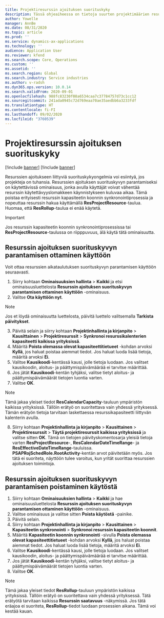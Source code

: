 ```yaml
---
title: Projektiresurssin ajoituksen suorituskyky
description: Tässä ohjeaiheessa on tietoja suurten projektimäärien resurssien ajoituksen suorituskyvyn parantamisesta.
author: Yowelle
manager: AnnBe
ms.date: 08/31/2020
ms.topic: article
ms.prod: ''
ms.service: dynamics-ax-applications
ms.technology: ''
audience: Application User
ms.reviewer: kfend
ms.search.scope: Core, Operations
ms.custom: ''
ms.assetid: ''
ms.search.region: Global
ms.search.industry: Service industries
ms.author: v-radsh
ms.dyn365.ops.version: 10.0.14
ms.search.validFrom: 2020-09-01
ms.openlocfilehash: 988fc83230f08a6534caa7c37784757d73c1cc12
ms.sourcegitcommit: 241ada0945c72d769eaa70ae35aedbb6a3233fdf
ms.translationtype: HT
ms.contentlocale: fi-FI
ms.lasthandoff: 09/02/2020
ms.locfileid: "3760539"
---
```

# <a name="project-resource-scheduling-performance"></a>Projektiresurssin ajoituksen suorituskyky

[!include [banner](../includes/banner.md)]
[!include [banner](../includes/preview-banner.md)]


Resurssien ajoitukseen liittyviä suorituskykyongelmia voi esiintyä, jos projekteja on tuhansia. Resurssien ajoituksen suorituskyvyn parantamiseksi on käytettävissä ominaisuus, jonka avulla käyttäjät voivat vähentää resurssin käytettävyyslomakkeen käynnistykseen kuluvaa aikaa. Tämä poistaa erityisesti resurssin kapasiteetin koonnin synkronointiprosessia ja nopeuttaa resurssin hakua käyttämällä **ResProjectResource**-taulua. Huomaa, että **ResRollup**-taulua ei enää käytetä.

> [!IMPORTANT]
> Jos resurssin kapasiteetin koonnin synkronointiprosessissa tai **ResProjectResource**-taulussa on riipppuvuus, älä käytä tätä ominaisuutta.

## <a name="enable-resource-scheduling-performance-enhancement"></a>Resurssin ajoituksen suorituskyvyn parantamisen ottaminen käyttöön
Voit ottaa resurssien aikataulutuksen suorituskyvyn parantamisen käyttöön seuraavasti.

1. Siirry kohtaan **Ominaisuuksien hallinta** > **Kaikki** ja etsi ominaisuusluettelosta **Resurssin ajoituksen suorituskyvyn parantamisen ottaminen käyttöön** -ominaisuus.
2. Valitse **Ota käyttöön nyt**.

> [!NOTE]
> Jos et löydä ominaisuutta luettelosta, päivitä luettelo valitsemalla **Tarkista päivitykset**.

3. Päivitä selain ja siirry kohtaan **Projektinhallinta ja kirjanpito** > **Kausittainen** > **Projektiresurssit** > **Synkronoi resurssikalenterien kapasiteetti kaikissa yrityksissä**.
4. Määritä **Poista olemassa olevat kapasiteettitietueet** -kohdan arvoksi **Kyllä**, jos haluat poistaa aiemmat tiedot. Jos haluat luoda lisää tietoja, määritä arvoksi **Ei**.
5. Valitse **Kausikoodi**-kentässä kausi, jolle tietoja luodaan. Jos valitset kausikoodin, aloitus- ja päättymispäivämäärää ei tarvitse määrittää.
6. Jos jätät **Kausikoodi**-kentän tyhjäksi, valitse tietyt aloitus- ja päättymispäivämäärät tietojen luontia varten.
7. Valitse **OK**.

 > [!NOTE]
 > Tämä jakaa yleiset tiedot **ResCalendarCapacity**-tauluun ympäristön kaikissa yrityksissä. Tällöin erätyö on suoritettava vain yhdessä yrityksessä. Tämän erätyön tietoja tarvitaan laskettaessa resurssikapasiteetti liittyvän kalenterin avulla.

8. Siirry kohtaan **Projektinhallinta ja kirjanpito** > **Kausittainen** > **Projektiresurssit** > **Täytä projektiresurssit kaikissa yrityksissä** ja valitse sitten **OK**. Tämä on tietojen päivityskomentosarja yleisiä tietoja varten **ResProjectResource**-, **ResCalendarDateTimeRange**- ja **ResEffectiveDateTimeRange**-tauluissa. **PSAPRojSchedRole.RootActivity**-kentän arvot päivitetään myös. Jos tätä ei suoriteta, näyttöön tulee varoitus, kun yrität suorittaa resurssien ajoituksen toimintoja.
 
## <a name="turn-off-resource-scheduling-performance-enhancement"></a>Resurssin ajoituksen suorituskyvyn parantamisen poistaminen käytöstä

1. Siirry kohtaan **Ominaisuuksien hallinta** > **Kaikki** ja hae ominaisuusluettelosta **Resurssin ajoituksen suorituskyvyn parantamisen ottaminen käyttöön** -ominaisuus.
2. Valitse ominaisuus ja valitse sitten **Poista käytöstä** -painike.
3. Päivitä selain.
4. Siirry kohtaan **Projektinhallinta ja kirjanpito** > **Kausittainen** > **Kapasiteetin synkronointi** > **Synkronoi resurssin kapasiteetin koonnit**.
5. Määritä **Kapasiteetin koonnin synkronointi** -sivulla **Poista olemassa olevat kapasiteettitietueet** -kohdan arvoksi **Kyllä**, jos haluat poistaa aiemmat tiedot. Jos haluat luoda lisää tietoja, määritä arvoksi **Ei**.
6. Valitse **Kausikoodi**-kentässä kausi, jolle tietoja luodaan. Jos valitset kausikoodin, aloitus- ja päättymispäivämäärää ei tarvitse määrittää.
7. Jos jätät **Kausikoodi**-kentän tyhjäksi, valitse tietyt aloitus- ja päättymispäivämäärät tietojen luontia varten.
8. Valitse **OK**.

> [!NOTE]
> Tämä jakaa yleiset tiedot **ResRollup**-tauluun ympäristön kaikissa yrityksissä. Tällöin erätyö on suoritettava vain yhdessä yrityksessä. Tätä erätyötä tarvitaan kaikissa **Resurssin saatavuus** -näkymissä. Jos tätä eräajoa ei suoriteta, **ResRollup**-tiedot luodaan prosessien aikana. Tämä voi kestää kauan.
